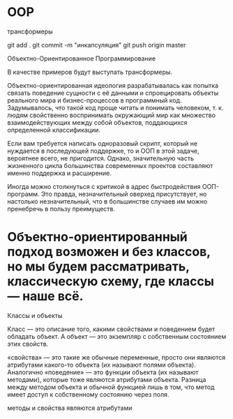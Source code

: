 # OOP
трансформеры

git add .
git commit -m "инкапсуляция"
git push origin master

Объектно-Ориентированное Программирование

В качестве примеров будут выступать трансформеры.

Объектно-ориентированная идеология разрабатывалась как попытка связать поведение сущности с её данными и спроецировать объекты реального мира и бизнес-процессов в программный код. Задумывалось, что такой код проще читать и понимать человеком, т. к. людям свойственно воспринимать окружающий мир как множество взаимодействующих между собой объектов, поддающихся определенной классификации.

Если вам требуется написать одноразовый скрипт, который не нуждается в последующей поддержке, то и ООП в этой задаче, вероятнее всего, не пригодится. Однако, значительную часть жизненного цикла большинства современных проектов составляют именно поддержка и расширение.

Иногда можно столкнуться с критикой в адрес быстродействия ООП-программ. Это правда, незначительный оверхед присутствует, но настолько незначительный, что в большинстве случаев им можно пренебречь в пользу преимуществ.

Oбъектно-ориентированный подход возможен и без классов, но мы будем рассматривать, классическую схему, где классы — наше всё.
=============================================================================================

Классы и объекты

Kласс — это описание того, какими свойствами и поведением будет обладать объект. А объект — это экземпляр с собственным состоянием этих свойств.

«свойства» — это такие же обычные переменные, просто они являются атрибутами какого-то объекта (их называют полями объекта). Аналогично «поведение» — это функции объекта (их называют методами), которые тоже являются атрибутами объекта. Разница между методом объекта и обычной функцией лишь в том, что метод имеет доступ к собственному состоянию через поля.

методы и свойства являются атрибутами

